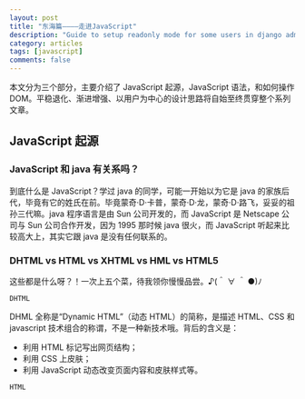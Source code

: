 ```yaml
---
layout: post
title: "东海篇————走进JavaScript"
description: "Guide to setup readonly mode for some users in django admin"
category: articles
tags: [javascript]
comments: false
---
```


本文分为三个部分，主要介绍了 JavaScript 起源，JavaScript 语法，和如何操作 DOM。平稳退化、渐进增强、以用户为中心的设计思路将自始至终贯穿整个系列文章。

## JavaScript 起源

### JavaScript 和 java 有关系吗？

到底什么是 JavaScript？学过 java 的同学，可能一开始以为它是 java 的家族后代，毕竟有它的姓氏在前。毕竟蒙奇·D·卡普，蒙奇·D·龙，蒙奇·D·路飞，妥妥的祖孙三代嘛。java 程序语言是由 Sun 公司开发的，而 JavaScript 是 Netscape 公司与 Sun 公司合作开发，因为 1995 那时候 java 很火，而 JavaScript 听起来比较高大上，其实它跟 java 是没有任何联系的。

### DHTML vs HTML vs XHTML vs HML vs HTML5

这些都是什么呀？！一次上五个菜，待我领你慢慢品尝。♪(＾ ∀ ＾ ●)ﾉ

`DHTML`

DHML 全称是“Dynamic HTML”（动态 HTML）的简称，是描述 HTML、CSS 和 javascript 技术组合的称谓，不是一种新技术哦。背后的含义是：

* 利用 HTML 标记写出网页结构；
* 利用 CSS 上皮肤；
* 利用 JavaScript 动态改变页面内容和皮肤样式等。

`HTML`
